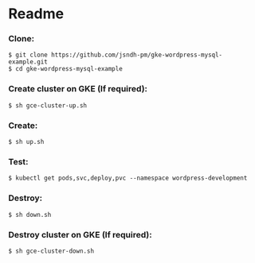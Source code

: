 
# Readme


### Clone:

    $ git clone https://github.com/jsndh-pm/gke-wordpress-mysql-example.git
    $ cd gke-wordpress-mysql-example

### Create cluster on GKE (If required):

    $ sh gce-cluster-up.sh

### Create: 

    $ sh up.sh
    
### Test:

    $ kubectl get pods,svc,deploy,pvc --namespace wordpress-development
    
### Destroy:

    $ sh down.sh
    
### Destroy cluster on GKE (If required):

    $ sh gce-cluster-down.sh
   
